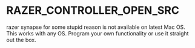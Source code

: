 # RAZER_CONTROLLER_OPEN_SRC
razer synapse for some stupid reason is not available on latest Mac OS. This works with any OS. Program your own functionality or use it straight out the box.
